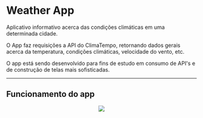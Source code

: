 # Weather App

Aplicativo informativo acerca das condições climáticas em uma determinada cidade.

O App faz requisições a API do ClimaTempo, retornando dados gerais acerca da temperatura, condições climáticas, velocidade do vento, etc. 

O app está sendo desenvolvido para fins de estudo em consumo de API's e de construção de telas mais sofisticadas.
***


## Funcionamento do app
 
 <p align="center">
 <img   src="assets/images/to_readme/present.gif">
 <p/>

